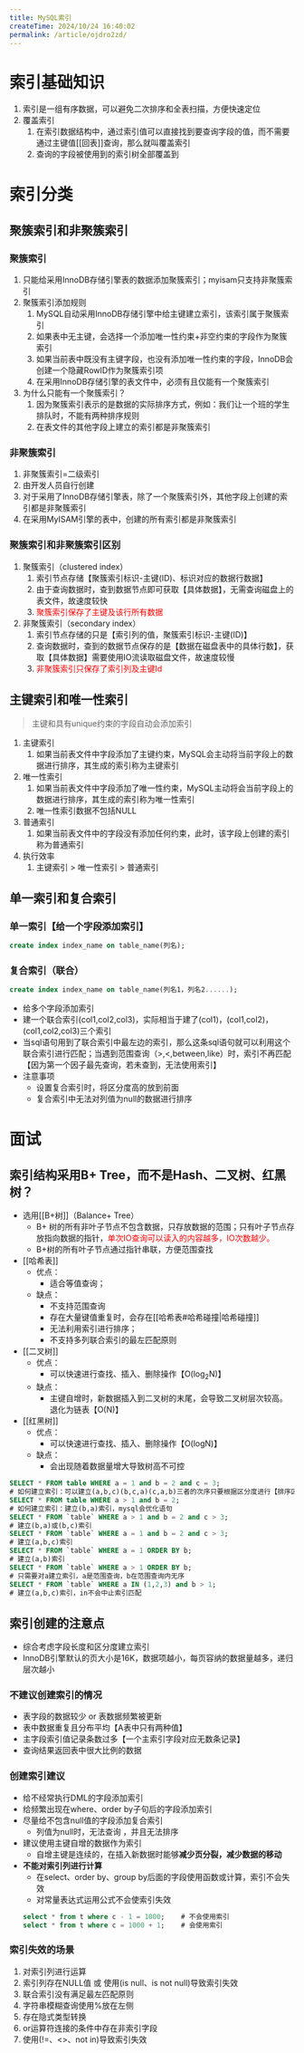 ```yaml
---
title: MySQL索引
createTime: 2024/10/24 16:40:02
permalink: /article/ojdro2zd/
---
```

# 索引基础知识
1. 索引是一组有序数据，可以避免二次排序和全表扫描，方便快速定位
2. 覆盖索引
	1. 在索引数据结构中，通过索引值可以直接找到要查询字段的值，而不需要通过主键值[[回表]]查询，那么就叫覆盖索引
	2. 查询的字段被使用到的索引树全部覆盖到


# 索引分类
## 聚簇索引和非聚簇索引

### 聚簇索引

1. 只能给采用InnoDB存储引擎表的数据添加聚簇索引；myisam只支持非聚簇索引
2. 聚簇索引添加规则
	1. MySQL自动采用InnoDB存储引擎中给主键建立索引，该索引属于聚簇索引
	2. 如果表中无主键，会选择一个添加唯一性约束+非空约束的字段作为聚簇索引
	3. 如果当前表中既没有主键字段，也没有添加唯一性约束的字段，InnoDB会创建一个隐藏RowID作为聚簇索引项
	4. 在采用InnoDB存储引擎的表文件中，必须有且仅能有一个聚簇索引
3. 为什么只能有一个聚簇索引？
	1. 因为聚簇索引表示的是数据的实际排序方式，例如：我们让一个班的学生排队时，不能有两种排序规则
	2. 在表文件的其他字段上建立的索引都是非聚簇索引

### 非聚簇索引
1. 非聚簇索引=二级索引
2. 由开发人员自行创建
3. 对于采用了InnoDB存储引擎表，除了一个聚簇索引外，其他字段上创建的索引都是非聚簇索引
4. 在采用MyISAM引擎的表中，创建的所有索引都是非聚簇索引

### 聚簇索引和非聚簇索引区别
1. 聚簇索引（clustered index）
	1. 索引节点存储【聚簇索引标识-主键(ID)、标识对应的数据行数据】
	2. 由于查询数据时，查到数据节点即可获取【具体数据】，无需查询磁盘上的表文件，故速度较快
	3. <font color="#ff0000">聚簇索引保存了主键及该行所有数据</font>
2. 非聚簇索引（secondary index）
	1. 索引节点存储的只是【索引列的值，聚簇索引标识-主键(ID)】
	2. 查询数据时，查到的数据节点保存的是【数据在磁盘表中的具体行数】，获取【具体数据】需要使用IO流读取磁盘文件，故速度较慢
	3. <font color="#ff0000">非聚簇索引只保存了索引列及主键Id</font>

## 主键索引和唯一性索引

> 主键和具有unique约束的字段自动会添加索引

1. 主键索引
	1. 如果当前表文件中字段添加了主键约束，MySQL会主动将当前字段上的数据进行排序，其生成的索引称为主键索引
2. 唯一性索引
	1. 如果当前表文件中字段添加了唯一性约束，MySQL主动将会当前字段上的数据进行排序，其生成的索引称为唯一性索引
	2. 唯一性索引数据不包括NULL
3. 普通索引
	1. 如果当前表文件中的字段没有添加任何约束，此时，该字段上创建的索引称为普通索引
4. 执行效率
	1. 主键索引 > 唯一性索引 > 普通索引

## 单一索引和复合索引

### 单一索引【给一个字段添加索引】

```sql
create index index_name on table_name(列名);
```

### 复合索引（联合）
```sql
create index index_name on table_name(列名1，列名2......);
```
- 给多个字段添加索引
- 建一个联合索引(col1,col2,col3)，实际相当于建了(col1)，(col1,col2)，(col1,col2,col3)三个索引
- 当sql语句用到了联合索引中最左边的索引，那么这条sql语句就可以利用这个联合索引进行匹配；当遇到范围查询（>,<,between,like）时，索引不再匹配【因为第一个因子最先查询，若未查到，无法使用索引】
- 注意事项
	- 设置复合索引时，将区分度高的放到前面
	- 复合索引中无法对列值为null的数据进行排序

# 面试
## 索引结构采用B+ Tree，而不是Hash、二叉树、红黑树？

- 选用[[B+树]]（Balance+ Tree）
	- B+ 树的所有非叶子节点不包含数据，只存放数据的范围；只有叶子节点存放指向数据的指针，<font color="#ff0000">单次IO查询可以读入的内容越多，IO次数越少。</font>
	- B+树的所有叶子节点通过指针串联，方便范围查找
- [[哈希表]]
	- 优点：
		- 适合等值查询；
	- 缺点：
		- 不支持范围查询
		- 存在大量键值重复时，会存在[[哈希表#哈希碰撞|哈希碰撞]]
		- 无法利用索引进行排序；
		- 不支持多列联合索引的最左匹配原则
- [[二叉树]]
	- 优点：
		- 可以快速进行查找、插入、删除操作【O(log<sub>2</sub>N)】
	- 缺点：
		- 主键自增时，新数据插入到二叉树的末尾，会导致二叉树层次较高。退化为链表【O(N)】
- [[红黑树]]
	- 优点：
		- 可以快速进行查找、插入、删除操作【O(logN)】
	- 缺点：
		- 会出现随着数据量增大导致树高不可控

```sql
SELECT * FROM table WHERE a = 1 and b = 2 and c = 3; 
# 如何建立索引：可以建立(a,b,c)(b,c,a)(c,a,b)三者的次序只要根据区分度进行【排序区分度高的放前面，低的放后面【性别、状态等区分度较低】 
SELECT * FROM table WHERE a > 1 and b = 2; 
# 如何建立索引：建立(b,a)索引，mysql会优化语句 
SELECT * FROM `table` WHERE a > 1 and b = 2 and c > 3; 
# 建立(b,a)或(b,c)索引 
SELECT * FROM `table` WHERE a = 1 and b = 2 and c > 3; 
# 建立(a,b,c)索引 
SELECT * FROM `table` WHERE a = 1 ORDER BY b; 
# 建立(a,b)索引 
SELECT * FROM `table` WHERE a > 1 ORDER BY b; 
# 只需要对a建立索引，a是范围查询，b在范围查询内无序 
SELECT * FROM `table` WHERE a IN (1,2,3) and b > 1; 
# 建立(a,b,c)索引，in不会中止索引匹配
```

## 索引创建的注意点
- 综合考虑字段长度和区分度建立索引
- InnoDB引擎默认的页大小是16K，数据项越小，每页容纳的数据量越多，递归层次越小
### 不建议创建索引的情况
- 表字段的数据较少 or 表数据频繁被更新
- 表中数据重复且分布平均【A表中只有两种值】
- 主字段索引值记录条数过多【一个主索引字段对应无数条记录】
- 查询结果返回表中很大比例的数据
### 创建索引建议
- 给不经常执行DML的字段添加索引
- 给频繁出现在where、order by子句后的字段添加索引
- 尽量给不包含null值的字段添加复合索引
	- 列值为null时，无法查询 ，并且无法排序
- 建议使用主键自增的数据作为索引
	- 自增主键是连续的，在插入新数据时能够**减少页分裂，减少数据的移动**
- **不能对索引列进行计算**
	- 在select、order by、group by后面的字段使用函数或计算，索引不会失效
	- 对常量表达式运用公式不会使索引失效
	```sql
	select * from t where c - 1 = 1000;    # 不会使用索引
	select * from t where c = 1000 + 1;    # 会使用索引
	```
### 索引失效的场景
1. 对索引列进行运算
2. 索引列存在NULL值 或 使用(is null、is not null)导致索引失效
3. 联合索引没有满足最左匹配原则
4. 字符串模糊查询使用%放在左侧
5. 存在隐式类型转换
6. or运算符连接的条件中存在非索引字段
7. 使用(!=、<>、not in)导致索引失效